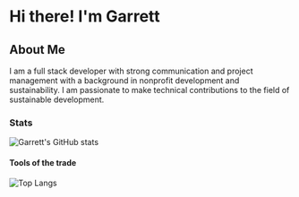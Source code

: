 # Hi there! I'm Garrett

## About Me

I am a full stack developer with strong communication and project management with a background in nonprofit development and sustainability. I am passionate to make technical contributions to the field of sustainable development.

### Stats

![Garrett's GitHub stats](https://github-readme-stats.vercel.app/api?username=garrettruss&show_icons=true&theme=radical)

#### Tools of the trade

![Top Langs](https://github-readme-stats.vercel.app/api/top-langs/?username=garrettruss&layout=compact&exclude_repo=SQLLab,github-slideshow,GarrettRuss.github.io,50projects50days,Noticeboard_API,Noticeboard_Client,portfolio)
